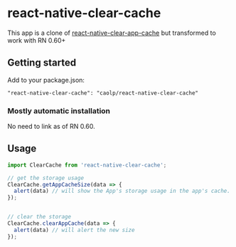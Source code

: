 # react-native-clear-cache

This app is a clone of [react-native-clear-app-cache](https://github.com/midas-gufei/react-native-clear-app-cache/) but transformed to work with RN 0.60+

## Getting started

Add to your package.json:

`"react-native-clear-cache": "caolp/react-native-clear-cache"`

### Mostly automatic installation

No need to link as of RN 0.60.

## Usage
```javascript
import ClearCache from 'react-native-clear-cache';

// get the storage usage
ClearCache.getAppCacheSize(data => {
  alert(data) // will show the App's storage usage in the app's cache.
});


// clear the storage
ClearCache.clearAppCache(data => {
  alert(data) // will alert the new size
});
```

